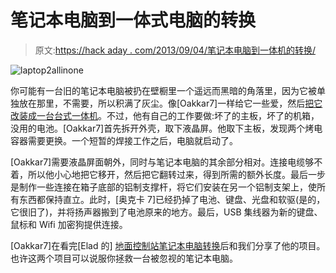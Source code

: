 # 笔记本电脑到一体式电脑的转换

> 原文:[https://hack aday . com/2013/09/04/笔记本电脑到一体机的转换/](https://hackaday.com/2013/09/04/laptop-to-all-in-one-pc-conversion/)

![laptop2allinone](../Images/8155c5492273717721a75abeefc2155a.png)

你可能有一台旧的笔记本电脑被扔在壁橱里一个遥远而黑暗的角落里，因为它被单独放在那里，不需要，所以积满了灰尘。像[Oakkar7]一样给它一些爱，然后[把它改装成一台台式一体机](http://okelectronic.wordpress.com/2012/12/31/diy-old-laptop-to-all-in-one-pc/)。不过，他有自己的工作要做:坏了的主板，坏了的机箱，没用的电池。[Oakkar7]首先拆开外壳，取下液晶屏。他取下主板，发现两个烤电容器需要更换。一个短暂的焊接工作之后，电脑就启动了。

[Oakkar7]需要液晶屏面朝外，同时与笔记本电脑的其余部分相对。连接电缆够不着，所以他小心地把它移开，然后把它翻转过来，得到所需的额外长度。最后一步是制作一些连接在箱子底部的铝制支撑杆，将它们安装在另一个铝制支架上，使所有东西都保持直立。此时，[奥克卡 7]已经扔掉了电池、键盘、光盘和软驱(是的，它很旧了)，并将扬声器搬到了电池原来的地方。最后，USB 集线器为新的键盘、鼠标和 Wifi 加密狗提供连接。

[Oakkar7]在看完[Elad 的] [地面控制站笔记本电脑转换](http://hackaday.com/2013/08/31/tearing-an-old-laptop-apart-to-build-a-ground-control-station/)后和我们分享了他的项目。也许这两个项目可以说服你拯救一台被忽视的笔记本电脑。
